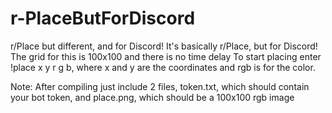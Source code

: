 ﻿# r-PlaceButForDiscord
r/Place but different, and for Discord! 
It's basically r/Place, but for Discord!
The grid for this is 100x100 and there is no time delay
To start placing enter !place x y r g b, where x and y are the coordinates and rgb is for the color.

Note: After compiling just include 2 files, token.txt, which should contain your bot token, and place.png, which should be a 100x100 rgb image
